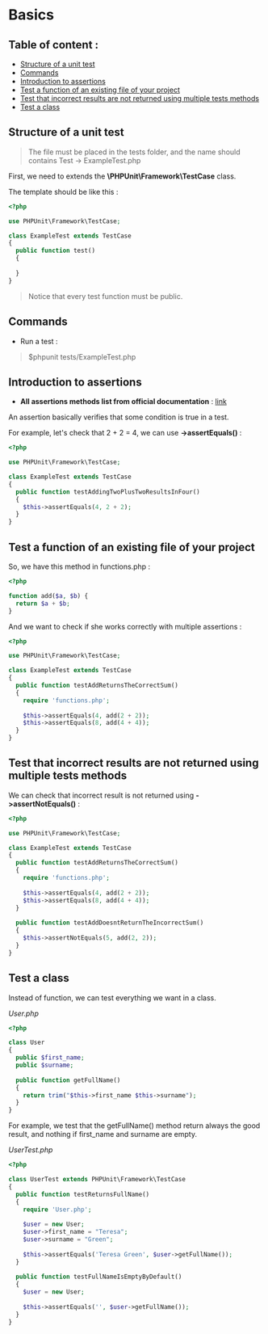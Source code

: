 # Basics

## Table of content :

* [Structure of a unit test](#structure-of-a-unit-test)
* [Commands](#commands)
* [Introduction to assertions](#introduction-to-assertions) 
* [Test a function of an existing file of your project](#test-a-function-of-an-existing-file-of-your-project)
* [Test that incorrect results are not returned using multiple tests methods](#test-that-incorrect-results-are-not-returned-using-multiple-tests-methods)
* [Test a class](#test-a-class)

## Structure of a unit test

> The file must be placed in the tests folder, and the name should contains Test -> ExampleTest.php

First, we need to extends the **\PHPUnit\Framework\TestCase** class.

The template should be like this :

```php
<?php

use PHPUnit\Framework\TestCase;

class ExampleTest extends TestCase
{
  public function test()
  {
  
  }
}
```

> Notice that every test function must be public.

## Commands

- Run a test :
> $phpunit tests/ExampleTest.php

## Introduction to assertions

- **All assertions methods list from official documentation** : [link](https://phpunit.readthedocs.io/fr/latest/assertions.html)

An assertion basically verifies that some condition is true in a test.

For example, let's check that 2 + 2 = 4, we can use **->assertEquals()** :

```php
<?php

use PHPUnit\Framework\TestCase;

class ExampleTest extends TestCase
{
  public function testAddingTwoPlusTwoResultsInFour()
  {
    $this->assertEquals(4, 2 + 2);
  }
}
```

## Test a function of an existing file of your project

So, we have this method in functions.php :

```php
<?php

function add($a, $b) {
  return $a + $b;
}
```

And we want to check if she works correctly with multiple assertions :

```php
<?php

use PHPUnit\Framework\TestCase;

class ExampleTest extends TestCase
{
  public function testAddReturnsTheCorrectSum()
  {
    require 'functions.php';
    
    $this->assertEquals(4, add(2 + 2));
    $this->assertEquals(8, add(4 + 4));
  }
}
```

## Test that incorrect results are not returned using multiple tests methods

We can check that incorrect result is not returned using **->assertNotEquals()** :

```php
<?php

use PHPUnit\Framework\TestCase;

class ExampleTest extends TestCase
{
  public function testAddReturnsTheCorrectSum()
  {
    require 'functions.php';
    
    $this->assertEquals(4, add(2 + 2));
    $this->assertEquals(8, add(4 + 4));
  }
  
  public function testAddDoesntReturnTheIncorrectSum()
  {
    $this->assertNotEquals(5, add(2, 2));
  }
}
```

## Test a class

Instead of function, we can test everything we want in a class.

*User.php*
```php
<?php

class User
{
  public $first_name;
  public $surname;
  
  public function getFullName()
  {
    return trim("$this->first_name $this->surname");
  }
}
```

For example, we test that the getFullName() method return always the good result, and nothing if first_name and surname are empty.

*UserTest.php*
```php
<?php

class UserTest extends PHPUnit\Framework\TestCase
{
  public function testReturnsFullName()
  {
    require 'User.php';
    
    $user = new User;
    $user->first_name = "Teresa";
    $user->surname = "Green";
    
    $this->assertEquals('Teresa Green', $user->getFullName());
  }
  
  public function testFullNameIsEmptyByDefault()
  {
    $user = new User;
    
    $this->assertEquals('', $user->getFullName());
  }
}
```


